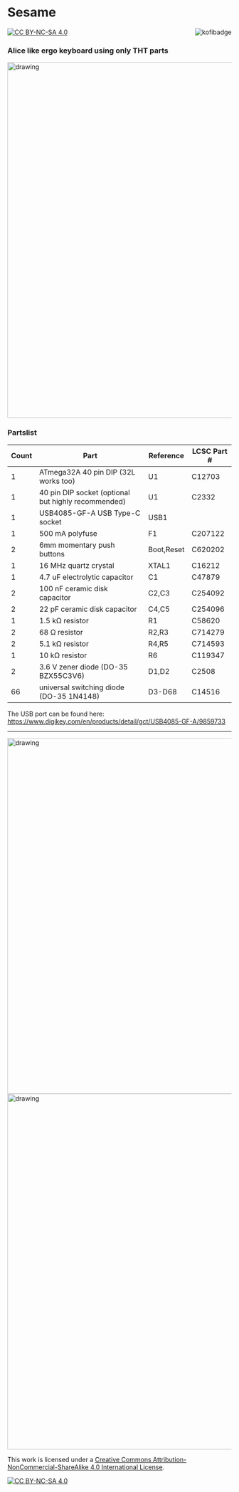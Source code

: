# Sesame

[![CC BY-NC-SA 4.0][cc-by-nc-sa-shield]][cc-by-nc-sa]
<a href="https://ko-fi.com/kb_elmo"><img src="https://i.imgur.com/9T0bvqO.png" alt="kofibadge" align="right"/></a>

### Alice like ergo keyboard using only THT parts

<img src="https://i.imgur.com/DNQMl8h.jpg" alt="drawing" width="800"/>

### Partslist
 |Count|Part|Reference|LCSC Part #|
 |-|-|-|-|
 |1|ATmega32A 40 pin DIP (32L works too)|U1|C12703|
 |1|40 pin DIP socket (optional but highly recommended)|U1|C2332|
 |1|USB4085-GF-A USB Type-C socket|USB1|
 |1|500 mA polyfuse|F1|C207122|
 |2|6mm momentary push buttons|Boot,Reset|C620202|
 |1|16 MHz quartz crystal|XTAL1|C16212|
 |1|4.7 uF electrolytic capacitor|C1|C47879|
 |2|100 nF ceramic disk capacitor|C2,C3|C254092|
 |2|22 pF ceramic disk capacitor|C4,C5|C254096|
 |1|1.5 kΩ resistor|R1|C58620|
 |2|68 Ω resistor|R2,R3|C714279|
 |2|5.1 kΩ resistor|R4,R5|C714593|
 |1|10 kΩ resistor|R6|C119347|
 |2|3.6 V zener diode (DO-35 BZX55C3V6)|D1,D2|C2508|
 |66|universal switching diode (DO-35 1N4148)|D3-D68|C14516|
 
 The USB port can be found here:  
https://www.digikey.com/en/products/detail/gct/USB4085-GF-A/9859733

-----

<img src="https://i.imgur.com/5rSmcRD.png" alt="drawing" width="800"/>
<img src="https://i.imgur.com/26DgXXG.png" alt="drawing" width="800"/>

This work is licensed under a
[Creative Commons Attribution-NonCommercial-ShareAlike 4.0 International License][cc-by-nc-sa].

[![CC BY-NC-SA 4.0][cc-by-nc-sa-image]][cc-by-nc-sa]

[cc-by-nc-sa]: http://creativecommons.org/licenses/by-nc-sa/4.0/
[cc-by-nc-sa-image]: https://licensebuttons.net/l/by-nc-sa/4.0/88x31.png
[cc-by-nc-sa-shield]: https://img.shields.io/badge/License-CC%20BY--NC--SA%204.0-lightgrey.svg
